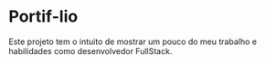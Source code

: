 # Portif-lio
Este projeto tem o intuito de mostrar um pouco do meu trabalho e habilidades como desenvolvedor FullStack.
